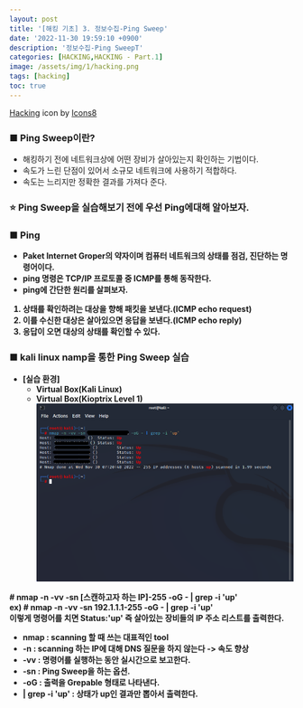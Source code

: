 ```yaml
---
layout: post
title: '[해킹 기초] 3. 정보수집-Ping Sweep'
date: '2022-11-30 19:59:10 +0900'
description: '정보수집-Ping SweepT'
categories: [HACKING,HACKING - Part.1]
image: /assets/img/1/hacking.png
tags: [hacking]
toc: true
---
```

<a text-size="1px" target="_blank" href="https://icons8.com/icon/5503/hacking">Hacking</a> icon by <a target="_blank" href="https://icons8.com">Icons8</a>

### <b>■ Ping Sweep이란?</b>
- 해킹하기 전에 네트워크상에 어떤 장비가 살아있는지 확인하는 기법이다.
- 속도가 느린 단점이 있어서 소규모 네트워크에 사용하기 적합하다.
- 속도는 느리지만 정확한 결과를 가져다 준다.

### <b>:star: Ping Sweep을 실습해보기 전에 우선 Ping에대해 알아보자.<b>
### <b>■ Ping</b>
- Paket Internet Groper의 약자이며 컴퓨터 네트워크의 상태를 점검, 진단하는 명령어이다.
- ping 명령은 TCP/IP 프로토콜 중 ICMP를 통해 동작한다.
- ping에 간단한 원리를 살펴보자.
1. 상태를 확인하려는 대상을 향해 패킷을 보낸다.(ICMP echo request)
2. 이를 수신한 대상은 살아있으면 응답을 보낸다.(ICMP echo reply)
3. 응답이 오면 대상의 상태를 확인할 수 있다.

### <b>■ kali linux namp을 통한 Ping Sweep 실습</b>
- [실습 환경]
    - Virtual Box(Kali Linux)
    - Virtual Box(Kioptrix Level 1)
<img src="/assets/img/hacking/part3.png" alt="표사진"><br>

&#35; nmap -n -vv -sn [스캔하고자 하는 IP]-255 -oG - | grep -i 'up'<br>
ex) &#35; nmap -n -vv -sn 192.1.1.1-255 -oG - | grep -i 'up'<br>
이렇게 명령어를 치면 Status:&#39;up&#39;  즉 살아있는 장비들의 IP 주소 리스트를 출력한다.
- nmap : scanning 할 때 쓰는 대표적인 tool<br>
- -n : scanning 하는 IP에 대해 DNS 질문을 하지 않는다 -> 속도 향상
- -vv : 명령어를 실행하는 동안 실시간으로 보고한다.
- -sn : Ping Sweep을 하는 옵션.
- -oG : 출력을 Grepable 형태로 나타낸다.
- &#124; grep -i &#39;up&#39; : 상태가 up인 결과만 뽑아서 출력한다.